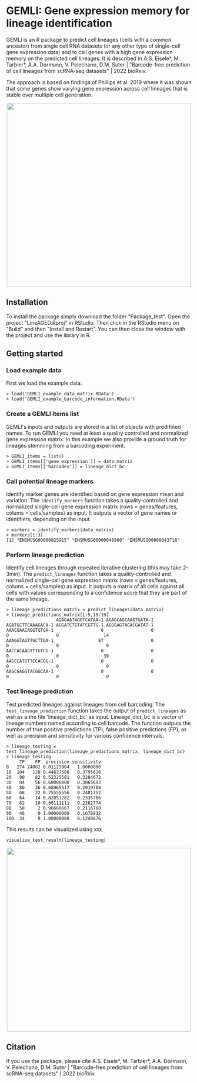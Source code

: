 # GEMLI: Gene expression memory for lineage identification

GEMLI is an R package to predict cell lineages (cells with a common ancestor) from single cell RNA datasets (or any other type of single-cell gene expression data) and to call genes with a high gene expression memory on the predicted cell lineages. It is described in A.S. Eisele*, M. Tarbier*, A.A. Dormann, V. Pelechano, D.M. Suter | "Barcode-free prediction of cell lineages from scRNA-seq datasets" | 2022 bioRxiv.

The approach is based on findings of Phillips et al. 2019 where it was shown that some genes show varying gene expression across cell lineages that is stable over multiple cell generation.

<p align="center">
  <img width="500" height="500" src="https://github.com/UPSUTER/GEMLI/blob/main/Example/Scheme_Phillips.png">
</p>

## Installation
To install the package simply download the folder "Package_test". Open the project "LineAGED.Rproj" in RStudio. Then click in the RStudio menu on "Build" and then "Install and Restart". You can then close the window with the project and use the library in R.

## Getting started

### Load example data
First we load the example data.

```
> load('GEMLI_example_data_matrix.RData')
> load('GEMLI_example_barcode_information.RData')
```

### Create a GEMLI items list
GEMLI's inputs and outputs are stored in a list of objects with predifined names. To run GEMLI you need at least a quality controlled and normalized gene expression matrix. In this example we also provide a ground truth for lineages stemming from a barcoding experiment.

```
> GEMLI_items = list()
> GEMLI_items[['gene_expression']] = data_matrix
> GEMLI_items[['barcodes']] = lineage_dict_bc
```

### Call potential lineage markers
Identify marker genes are identified based on gene expression mean and variation.
The `identify_markers` function takes a quality-controlled and normalized single-cell gene expression matrix (rows = genes/features, colums = cells/samples) as input. It outputs a vector of gene names or identifiers, depending on the input.

```
> markers = identify_markers(data_matrix)
> markers[1:3]
[1] "ENSMUSG00000025915" "ENSMUSG00000048960" "ENSMUSG00000043716"
```

### Perform lineage prediction
Identify cell lineages through repeated iterative clustering (this may take 2-3min).
The `predict_lineages` function takes a quality-controlled and normalized single-cell gene expression matrix (rows = genes/features, colums = cells/samples) as input. It outputs a matrix of all cells against all cells with values corresponding to a confidence score that they are part of the same lineage. 

```
> lineage_predictions_matrix = predict_lineages(data_matrix)
> lineage_predictions_matrix[1:5,15:19]
                   AGAGAATAGGTCATAA-1 AGAGCAGCAAGTGATA-1 AGATGCTTCAAAGACA-1 AGGATCTGTATCGTTG-1 AGGGAGTAGACGATAT-1
AAACGAACAGGTGTGA-1                  0                  0                  0                  0                 14
AAAGGTAGTTGCTTGA-1                 87                  0                  0                  0                  0
AACCACAAGTTTGTCG-1                  0                  0                  0                  0                 39
AAGCCATGTTCCACGG-1                  0                  0                  0                  0                  0
AAGCGAGGTACGGCAA-1                  0                  0                  0                  0                  0
```

### Test lineage prediction
Test predicted lineages against lineages from cell barcoding.
The `test_lineage_prediction` function takes the output of `predict_lineages` as well as a the file 'lineage_dict_bc' as input. Lineage_dict_bc is a vector of lineage numbers named according to cell barcode. The function outputs the number of true positive predictions (TP), false positive predictions (FP), as well as precision and sensitiivity for various confidence intervals. 

```
> lineage_testing = test_lineage_prediction(lineage_predictions_matrix, lineage_dict_bc)
> lineage_testing
     TP    FP  precision sensitivity
0   274 24062 0.01125904   1.0000000
10  104   128 0.44827586   0.3795620
20   90    82 0.52325581   0.3284672
30   84    56 0.60000000   0.3065693
40   80    36 0.68965517   0.2919708
50   68    22 0.75555556   0.2481752
60   64    14 0.82051282   0.2335766
70   62    10 0.86111111   0.2262774
80   58     2 0.96666667   0.2116788
90   46     0 1.00000000   0.1678832
100  34     0 1.00000000   0.1240876
```

This results can be visualized using `XXX`.

```
visualize_test_result(lineage_testing)
```

<p align="center">
  <img width="500" height="500" src="https://github.com/UPSUTER/GEMLI/blob/main/Example/GEMIL_GitHub_testing.png">
</p>

## Citation
If you use the package, please cite A.S. Eisele*, M. Tarbier*, A.A. Dormann, V. Pelechano, D.M. Suter | "Barcode-free prediction of cell lineages from scRNA-seq datasets" | 2022 bioRxiv.
